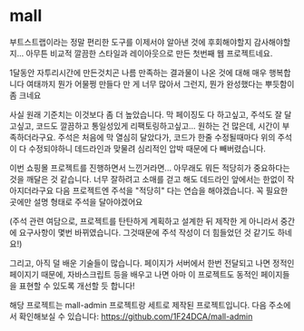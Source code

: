 # mall
부트스트랩이라는 정말 편리한 도구를 이제서야 알아낸 것에 후회해야할지 감사해야할지... 아무튼 비교적 깔끔한 스타일과 레이아웃으로 만든 첫번째 웹 프로젝트네요.

1달동안 자투리시간에 만든것치곤 나름 만족하는 결과물이 나온 것에 대해 매우 행복합니다
여태까지 뭔가 어물쩡 만들다 만 게 너무 많아서 그런지, 뭔가 완성했다는 뿌듯함이 좀 크네요

사실 원래 기준치는 이것보다 좀 더 높았습니다. 막 페이징도 다 하고싶고, 주석도 잘 달고싶고, 코드도 깔끔하고 통일성있게 리팩토링하고싶고... 원하는 건 많은데, 시간이 부족하더라구요.
주석은 처음에 막 열심히 달았다가, 코드가 한줄 수정될때마다 위의 주석이 다 수정되야하니 데드라인과 맞물려 심리적인 압박 때문에 다 빼버렸습니다.

이번 쇼핑몰 프로젝트를 진행하면서 느낀거라면... 아무래도 뭐든 적당히가 중요하다는 것을 깨달은 것 같습니다. 너무 잘하려고 소매를 걷고 해도 데드라인 앞에서는 한없이 작아지더라구요
다음 프로젝트엔 주석을 "적당히" 다는 연습을 해야겠습니다. 꼭 필요한 곳에만 설명 형태로 주석을 달아야겠어요

(주석 관련 여담으로, 프로젝트를 탄탄하게 계획하고 설계한 뒤 제작한 게 아니라서 중간에 요구사항이 몇번 바뀌였습니다. 그것때문에 주석 작성이 더 힘들었던 것 같기도 하네요!)

그리고, 아직 덜 배운 기술들이 많습니다. 페이지가 서버에서 한번 전달되고 나면 정적인 페이지기 때문에, 자바스크립트 등을 배우고 나면 아마 이 프로젝트도 동적인 페이지들을 표현할 수 있도록 개선할 듯 합니다!

해당 프로젝트는 mall-admin 프로젝트랑 세트로 제작된 프로젝트입니다. 다음 주소에서 확인해보실 수 있습니다:
https://github.com/1F24DCA/mall-admin
